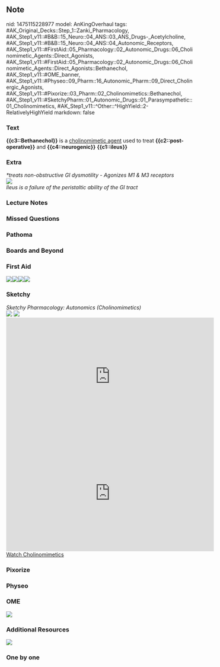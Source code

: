 ## Note
nid: 1475115228977
model: AnKingOverhaul
tags: #AK_Original_Decks::Step_1::Zanki_Pharmacology, #AK_Step1_v11::#B&B::15_Neuro::04_ANS::03_ANS_Drugs-_Acetylcholine, #AK_Step1_v11::#B&B::15_Neuro::04_ANS::04_Autonomic_Receptors, #AK_Step1_v11::#FirstAid::05_Pharmacology::02_Autonomic_Drugs::06_Cholinomimetic_Agents::Direct_Agonists, #AK_Step1_v11::#FirstAid::05_Pharmacology::02_Autonomic_Drugs::06_Cholinomimetic_Agents::Direct_Agonists::Bethanechol, #AK_Step1_v11::#OME_banner, #AK_Step1_v11::#Physeo::09_Pharm::16_Autonomic_Pharm::09_Direct_Cholinergic_Agonists, #AK_Step1_v11::#Pixorize::03_Pharm::02_Cholinomimetics::Bethanechol, #AK_Step1_v11::#SketchyPharm::01_Autonomic_Drugs::01_Parasympathetic::01_Cholinomimetics, #AK_Step1_v11::^Other::^HighYield::2-RelativelyHighYield
markdown: false

### Text
<div>
  <b>{{c3::Bethanechol}}</b> is a <u>cholinomimetic agent</u> used
  to treat <b>{{c2::post-operative}}</b> and
  <b>{{c4::neurogenic}}</b> <b>{{c1::ileus}}</b>
</div>

### Extra
<div>
  <i>*treats non-obstructive GI dysmotility -</i> <i>Agonizes M1 &
  M3 receptors</i>
</div>
<div>
  <div><img src="paste-497194004120045.jpg"></div>
</div>
<div>
  <i>Ileus is a failure of the peristaltic ability of the GI
  tract</i>
</div>

### Lecture Notes


### Missed Questions


### Pathoma


### Boards and Beyond


### First Aid
<img src="paste-592602407632899.jpg"><img src=
"paste-141334488809475.jpg"><img src=
"paste-53588306952195.jpg"><img src="paste-54949811585027.jpg">

### Sketchy
<div>
  <i>Sketchy Pharmacology: Autonomics (Cholinomimetics)</i>
</div><img src=
"Screen%20Shot%202019-09-05%20at%205.30.56%20PM.png"> <img src=
"Screen%20Shot%202019-09-23%20at%209.14.34%20AM.png">
<div>
  <iframe width="560" height="315" src=
  "https://www.youtube.com/embed/8Dv3zZbDvig" frameborder="0"
  allow="accelerometer; autoplay; encrypted-media; gyroscope; picture-in-picture"
  allowfullscreen></iframe>
</div>
<div>
  <iframe width="560" height="315" src=
  "https://www.youtube.com/embed/8Dv3zZbDvig" frameborder="0"
  allow="accelerometer; autoplay; encrypted-media; gyroscope; picture-in-picture"
  allowfullscreen></iframe>
</div><a href=
"https://dashboard.sketchy.com/study/medical/courses/medical-pharmacology/units/medical-pharmacology-autonomic-drugs/videos/medical-pharmacology-autonomic-drugs-parasympathetic-cholinomimetics?utm_source=anki&utm_medium=partnership&utm_campaign=february_update&utm_content=medical">Watch
Cholinomimetics</a>

### Pixorize


### Physeo


### OME
<div class="ome-widget">
  <a href="https://onlinemeded.org?ref=anki"><img src=
  "_OME_AnkiFlashcards_General_7.png"></a>
</div>

### Additional Resources
<img src="paste-866a21063283e5d6717a1d2e59afbd79ba7c9535.jpg">

### One by one

